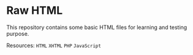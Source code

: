 # Raw HTML

This repository contains some basic HTML files for learning and testing purpose.

Resources: `HTML` `XHTML` `PHP` `JavaScript`
